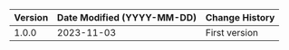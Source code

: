 | **Version** | **Date Modified (YYYY-MM-DD)** | **Change History**                                                       |
|-------------|--------------------------------|--------------------------------------------------------------------------|
| 1.0.0       | 2023-11-03                     | First version                                                            |
